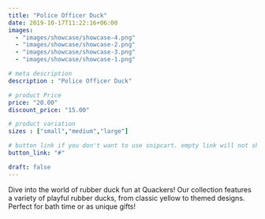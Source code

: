 ```yaml
---
title: "Police Officer Duck"
date: 2019-10-17T11:22:16+06:00
images: 
  - "images/showcase/showcase-4.png"
  - "images/showcase/showcase-2.png"
  - "images/showcase/showcase-3.png"
  - "images/showcase/showcase-1.png"

# meta description
description : "Police Officer Duck"

# product Price
price: "20.00"
discount_price: "15.00"

# product variation
sizes : ["small","medium","large"]

# button link if you don't want to use snipcart. empty link will not show button
button_link: "#"

draft: false
---
```


Dive into the world of rubber duck fun at Quackers! Our collection features a variety of playful rubber ducks, from classic yellow to themed designs. Perfect for bath time or as unique gifts!
